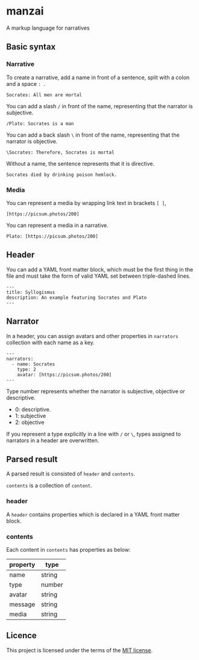 # manzai

A markup language for narratives

## Basic syntax

### Narrative

To create a narrative, add a name in front of a sentence, split with a colon and a space `: `.

```manzai
Socrates: All men are mortal
```

You can add a slash `/` in front of the name, representing that the narrator is subjective.

```manzai
/Plato: Socrates is a man
```

You can add a back slash `\` in front of the name, representing that the narrator is objective.

```manzai
\Socrates: Therefore, Socrates is mortal
```

Without a name, the sentence represents that it is directive.

```manzai
Socrates died by drinking poison hemlock.
```

### Media

You can represent a media by wrapping link text in brackets `[ ]`,

```manzai
[https://picsum.photos/200]
```

You can represent a media in a narrative.

```manzai
Plato: [https://picsum.photos/200]
```

## Header

You can add a YAML front matter block, which must be the first thing in the file and must take the form of valid YAML set between triple-dashed lines.

```manzai
---
title: Syllogismus
description: An example featuring Socrates and Plato
---
```

## Narrator

In a header, you can assign avatars and other properties in `narrators` collection with each name as a key.

```manzai
---
narrators:
  - name: Socrates
    type: 2
    avatar: [https://picsum.photos/200]
---
```

Type number represents whether the narrator is subjective, objective or descriptive.

- 0: descriptive.
- 1: subjective
- 2: objective

If you represent a type explicitly in a line with `/` or `\`, types assigned to narrators in a header are overwritten.

## Parsed result

A parsed result is consisted of `header` and `contents`.

`contents` is a collection of `content`.

### header

A `header` contains properties which is declared in a YAML front matter block.

### contents

Each content in `contents` has properties as below:

| property | type     |
| -------- | -------- |
| name     |  string  |
| type     |  number  |
| avatar   |  string  |
| message  |  string  |
| media    |  string  |

## Licence

This project is licensed under the terms of the [MIT license](https://opensource.org/licenses/MIT).
